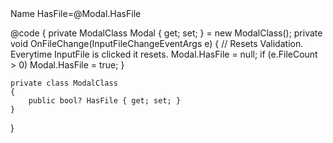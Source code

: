 ﻿<div class="mb-3">
    <BSLabel>Name HasFile=@Modal.HasFile</BSLabel>
    <BSInputFile IsRequired="true" ValidWhen="@(() => Modal.HasFile)" OnChange="OnFileChange"/>
    <BSFeedback For="() => Modal.HasFile"/>
</div>

@code {
    private ModalClass Modal { get; set; } = new ModalClass();
    private void OnFileChange(InputFileChangeEventArgs e)
    {
        // Resets Validation. Everytime InputFile is clicked it resets.
        Modal.HasFile = null;
        if (e.FileCount > 0)
            Modal.HasFile = true;
    }

    private class ModalClass
    {
        public bool? HasFile { get; set; }
    }
}